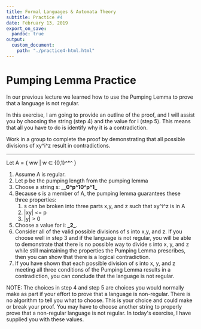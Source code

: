 ```yaml
---
title: Formal Languages & Automata Theory
subtitle: Practice #4
date: February 13, 2019
export_on_save:
  pandoc: true
output:
  custom_document:
    path: "./practice4-html.html"
---
```


# Pumping Lemma Practice

In our previous lecture we learned how to use the Pumping Lemma to prove that a language is not regular.  

In this exercise, I am going to provide an outline of the proof, and I will assist you by choosing the string (step 4) and the value for i (step 5).  This means that all you have to do is identify why it is a contradiction.

Work in a group to complete the proof by demonstrating that all possible divisions of xy^i^z result in contradictions.

---


Let A = { ww | w $\in$ {0,1}^\*^ }

1. Assume A is regular.
2. Let p be the pumping length from the pumping lemma
3. Choose a string s: _\___0^p^10^p^1\___
4. Because s is a member of A, the pumping lemma guarantees these three properties:
    1. s can be broken into three parts x,y, and z such that xy^i^z is in A
    2. |xy| <= p
    3. |y| > 0
5. Choose a value for i: __\_2\___.
6. Consider all of the valid possible divisions of s into x,y, and z.  If you choose well in step 3 and if the language is not regular, you will be able to demonstrate that there is no possible way to divide s into x, y, and z while still maintaining the properties the Pumping Lemma prescribes, then you can show that there is a logical contradiction.
7. If you have shown that each possible division of s into x, y, and z meeting all three conditions of the Pumping Lemma results in a contradiction, you can conclude that the language is not regular.






NOTE:  The choices in step 4 and step 5 are choices you would normally make as part if your effort to prove that a language is non-regular.  There is no algorithm to tell you what to choose.  This is your choice and could make or break your proof.  You may have to choose another string to properly prove that a non-regular language is not regular. In today's exercise, I have supplied you with these values.
